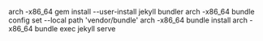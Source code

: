 arch -x86_64 gem install --user-install jekyll bundler
arch -x86_64 bundle config set --local path 'vendor/bundle'
arch -x86_64 bundle install
arch -x86_64 bundle exec jekyll serve
